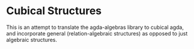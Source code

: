 # Cubical Structures

This is an attempt to translate the agda-algebras library to cubical agda, and incorporate general (relation-algebraic structures) as opposed to just algebraic structures.
